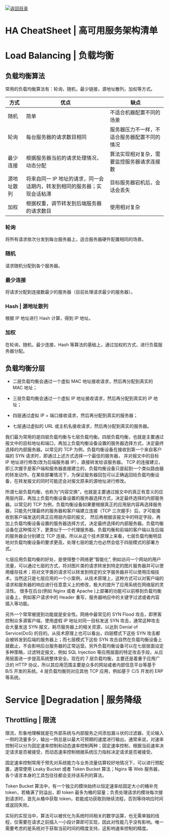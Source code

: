 [![返回目录](https://parg.co/UCb)](https://github.com/wxyyxc1992/Awesome-CheatSheet)

# HA CheatSheet | 高可用服务架构清单

# Load Balancing | 负载均衡

## 负载均衡算法

常用的负载均衡算法有：轮询，随机，最少链接，源地址散列，加权等方式。

| 方式       | 优点                                                                     | 缺点                                         |
| ---------- | ------------------------------------------------------------------------ | -------------------------------------------- |
| 随机       | 简单                                                                     | 不适合机器配置不同的场景                     |
| 轮询       | 每台服务器的请求数目相同                                                 | 服务器压力不一样，不适合服务器配置不同的情况 |
| 最少连接   | 根据服务器当前的请求处理情况，动态分配                                   | 算法实现相对复杂，需要监控服务器请求连接数   |
| 源地址散列 | 将来自同一 IP 地址的请求，同一会话期内，转发到相同的服务器；实现会话粘滞 | 目标服务器宕机后，会话会丢失                 |
| 加权       | 根据权重，调节转发到后端服务器的请求数目                                 | 使用相对复杂                                 |

### 轮询

将所有请求依次分发到每台服务器上，适合服务器硬件配置相同的场景。

### 随机

请求随机分配到各个服务器。

### 最少连接

将请求分配到连接数最少的服务器（目前处理请求最少的服务器）。

### Hash | 源地址散列

根据 IP 地址进行 Hash 计算，得到 IP 地址。

### 加权

在轮询，随机，最少连接，Hash 等算法的基础上，通过加权的方式，进行负载服务器分配。

## 负载均衡分层

- 二层负载均衡会通过一个虚拟 MAC 地址接收请求，然后再分配到真实的 MAC 地址；

- 三层负载均衡会通过一个虚拟 IP 地址接收请求，然后再分配到真实的 IP 地址；

- 四层通过虚拟 IP + 端口接收请求，然后再分配到真实的服务器；

- 七层通过虚拟的 URL 或主机名接收请求，然后再分配到真实的服务器。

我们最为常用的是四层负载均衡与七层负载均衡。四层负载均衡，也就是主要通过报文中的目标地址和端口，再加上负载均衡设备设置的服务器选择方式，决定最终选择的内部服务器。以常见的 TCP 为例，负载均衡设备在接收到第一个来自客户端的 SYN 请求时，即通过上述方式选择一个最佳的服务器， 并对报文中的目标 IP 地址进行修改(改为后端服务器 IP），直接转发给该服务器。 TCP 的连接建立，即三次握手是客户端和服务器直接建立的，负载均衡设备只是起到一个类似路由器的转发动作。在某些部署情况下，为保证服务器回包可以正确返回给负载均衡设备，在转发报文的同时可能还会对报文原来的源地址进行修改。

所谓七层负载均衡，也称为“内容交换”，也就是主要通过报文中的真正有意义的应用层内容，再加上负载均衡设备设置的服务器选择方式，决定最终选择的内部服务器。以常见的 TCP 为例，负载均衡设备如果要根据真正的应用层内容再选择服务器，只能先代理最终的服务器和客户端建立连接（TCP 三次握手）后，才可能接收到客户端发送的真正应用层内容的报文， 然后再根据该报文中的特定字段，再加上负载均衡设备设置的服务器选择方式，决定最终选择的内部服务器。负载均衡设备在这种情况下，更类似于一个代理服务器。负载均衡和前端的客户端以及后端的服务器会分别建立 TCP 连接。所以从这个技术原理上来看，七层负载均衡明显地对负载均衡设备的要求更高，处理七层的能力也必然会低于四层模式的部署方式。

七层应用负载均衡的好处，是使得整个网络更“智能化”, 例如访问一个网站的用户流量，可以通过七层的方式，将对图片类的请求转发到特定的图片服务器并可以使用缓存技术；将对文字类的请求可以转发到特定的文字服务器并可以使用压缩技术。当然这只是七层应用的一个小案例，从技术原理上，这种方式可以对客户端的请求和服务器的响应进行任意意义上的修改，极大的提升了应用系统在网络层的灵活性。 很多在后台(例如 Nginx 或者 Apache )上部署的功能可以前移到负载均衡设备上，例如客户请求中的 Header 重写，服务器响应中的关键字过滤或者内容插入等功能。

另外一个常常被提到功能就是安全性。网络中最常见的 SYN Flood 攻击，即黑客控制众多源客户端，使用虚假 IP 地址对同一目标发送 SYN 攻击，通常这种攻击会大量发送 SYN 报文，耗尽服务器上的相关资源，以达到 Denial of Service(DoS) 的目的。从技术原理上也可以看出，四层模式下这些 SYN 攻击都会被转发到后端的服务器上；而七层模式下这些 SYN 攻击自然在负载均衡设备上就截止，不会影响后台服务器的正常运营。另外负载均衡设备可以在七层层面设定多种策略，过滤特定报文，例如 SQL Injection 等应用层面的特定攻击手段，从应用层面进一步提高系统整体安全。现在的 7 层负载均衡，主要还是着重于应用广泛的 HTTP 协议，所以其应用范围主要是众多的网站或者内部信息平台等基于 B/S 开发的系统。4 层负载均衡则对应其他 TCP 应用，例如基于 C/S 开发的 ERP 等系统。

# Service Degradation | 服务降级

## Throttling | 限流

限流，形象地理解就是在外部系统与内部服务之间添加漏斗状的过滤器，无论输入一侧的流量多少，输出一侧总是以最大可预期的速度进行输出。通常来说，对速率控制可以分为固定速率控制和动态速率控制两种；固定速率控制，根据当前速率决定请求是否被接受，而动态速率控制根据系统压力指标决定请求是否被接受。

固定速率控制常用于预先对系统能力与业务流量估算较好地情况下，可以进行预配置，通常使用 Leaky Bucket 或者 Token Bucket 算法；Nginx 等 Web 服务器，各个语言本身的工具包往往都会支持该系列的算法。

Token Bucket 算法中，有一个独立的模块始终以恒定速率给固定大小的桶补充 token，若桶满了则溢出，即 token 最多为桶的容量；负责处理请求的模块每次接到请求时，首先从桶中获取 token，若能成功获取则继续流程，否则等待响应时间或返回失败。

实际的实现当中，算法可以被优化为系统时间相关的数学运算，也无需单独的线程，仅需要在请求之前插入一小段计算即可实现，因此对性能几乎没有影响。唯一需要考虑的是系统对于获取当前时间的精度支持，这影响速率控制的精度。

